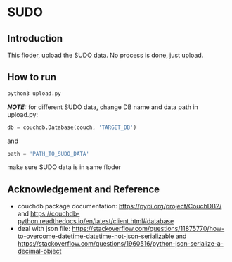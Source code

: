 # SUDO

## Introduction

This floder, upload the SUDO data. No process is done, just upload.

## How to run

```bash
python3 upload.py
```

***NOTE:*** for different SUDO data, change DB name and data path in upload.py:
```python
db = couchdb.Database(couch, 'TARGET_DB')
```
and 
```python
path = 'PATH_TO_SUDO_DATA'
```
make sure SUDO data is in same floder

## Acknowledgement and Reference

- couchdb package documentation: https://pypi.org/project/CouchDB2/
  and https://couchdb-python.readthedocs.io/en/latest/client.html#database
- deal with json file: https://stackoverflow.com/questions/11875770/how-to-overcome-datetime-datetime-not-json-serializable and https://stackoverflow.com/questions/1960516/python-json-serialize-a-decimal-object
